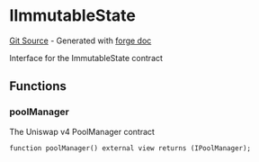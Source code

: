 # IImmutableState
[Git Source](https://github.com/uniswap/v4-periphery/blob/cf451c4f55f36ea64c2007d331e3a3574225fc8b/src/interfaces/IImmutableState.sol) - Generated with [forge doc](https://book.getfoundry.sh/reference/forge/forge-doc)

Interface for the ImmutableState contract


## Functions
### poolManager

The Uniswap v4 PoolManager contract


```solidity
function poolManager() external view returns (IPoolManager);
```

